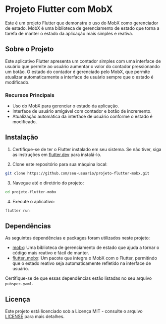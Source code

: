 # Projeto Flutter com MobX

Este é um projeto Flutter que demonstra o uso do MobX como gerenciador de estado. MobX é uma biblioteca de gerenciamento de estado que torna a tarefa de manter o estado da aplicação mais simples e reativa.

## Sobre o Projeto

Este aplicativo Flutter apresenta um contador simples com uma interface de usuário que permite ao usuário aumentar o valor do contador pressionando um botão. O estado do contador é gerenciado pelo MobX, que permite atualizar automaticamente a interface de usuário sempre que o estado é modificado.

### Recursos Principais

- Uso do MobX para gerenciar o estado da aplicação.
- Interface de usuário amigável com contador e botão de incremento.
- Atualização automática da interface de usuário conforme o estado é modificado.

## Instalação

1. Certifique-se de ter o Flutter instalado em seu sistema. Se não tiver, siga as instruções em [flutter.dev](https://flutter.dev/docs/get-started/install) para instalá-lo.

2. Clone este repositório para sua máquina local:

```bash
git clone https://github.com/seu-usuario/projeto-flutter-mobx.git
```

3. Navegue até o diretório do projeto:

```bash
cd projeto-flutter-mobx
```

4. Execute o aplicativo:

```bash
flutter run
```

## Dependências

As seguintes dependências e packages foram utilizados neste projeto:

- [mobx](https://pub.dev/packages/mobx): Uma biblioteca de gerenciamento de estado que ajuda a tornar o código mais reativo e fácil de manter.
- [flutter_mobx](https://pub.dev/packages/flutter_mobx): Um pacote que integra o MobX com o Flutter, permitindo que o estado reativo seja automaticamente refletido na interface de usuário.

Certifique-se de que essas dependências estão listadas no seu arquivo `pubspec.yaml`.

## Licença

Este projeto está licenciado sob a Licença MIT - consulte o arquivo [LICENSE](LICENSE) para mais detalhes.
